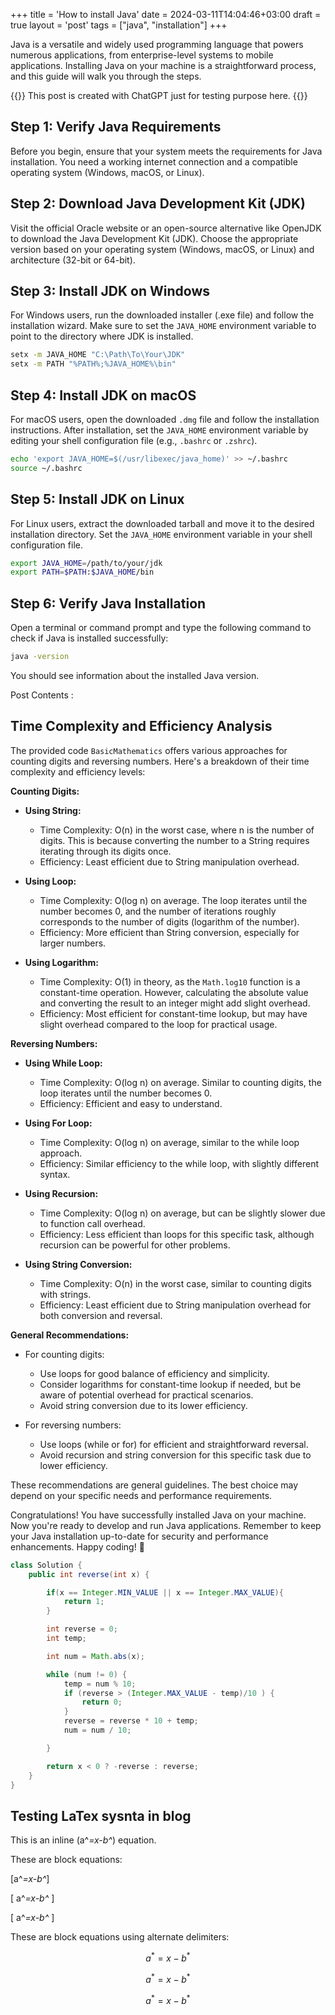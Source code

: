 +++
title = 'How to install Java'
date = 2024-03-11T14:04:46+03:00
draft = true
layout = 'post'
tags = ["java", "installation"]
+++

Java is a versatile and widely used programming language that powers numerous applications, from enterprise-level systems to mobile applications. Installing Java on your machine is a straightforward process, and this guide will walk you through the steps.
<!--more-->

{{<note>}}
This post is created with ChatGPT just for testing purpose here.
{{</note>}}

## Step 1: Verify Java Requirements

Before you begin, ensure that your system meets the requirements for Java installation. You need a working internet connection and a compatible operating system (Windows, macOS, or Linux).

## Step 2: Download Java Development Kit (JDK)

Visit the official Oracle website or an open-source alternative like OpenJDK to download the Java Development Kit (JDK). Choose the appropriate version based on your operating system (Windows, macOS, or Linux) and architecture (32-bit or 64-bit).

## Step 3: Install JDK on Windows

For Windows users, run the downloaded installer (.exe file) and follow the installation wizard. Make sure to set the `JAVA_HOME` environment variable to point to the directory where JDK is installed.

```bash
setx -m JAVA_HOME "C:\Path\To\Your\JDK"
setx -m PATH "%PATH%;%JAVA_HOME%\bin"
```

## Step 4: Install JDK on macOS

For macOS users, open the downloaded `.dmg` file and follow the installation instructions. After installation, set the `JAVA_HOME` environment variable by editing your shell configuration file (e.g., `.bashrc` or `.zshrc`).

```bash
echo 'export JAVA_HOME=$(/usr/libexec/java_home)' >> ~/.bashrc
source ~/.bashrc
```

## Step 5: Install JDK on Linux

For Linux users, extract the downloaded tarball and move it to the desired installation directory. Set the `JAVA_HOME` environment variable in your shell configuration file.

```bash
export JAVA_HOME=/path/to/your/jdk
export PATH=$PATH:$JAVA_HOME/bin
```

## Step 6: Verify Java Installation

Open a terminal or command prompt and type the following command to check if Java is installed successfully:

```bash
java -version
```

You should see information about the installed Java version.




Post Contents : 

## Time Complexity and Efficiency Analysis

The provided code `BasicMathematics` offers various approaches for counting digits and reversing numbers. Here's a breakdown of their time complexity and efficiency levels:

**Counting Digits:**

* **Using String:**
    - Time Complexity: O(n) in the worst case, where n is the number of digits. This is because converting the number to a String requires iterating through its digits once.
    - Efficiency: Least efficient due to String manipulation overhead.

* **Using Loop:**
    - Time Complexity: O(log n) on average. The loop iterates until the number becomes 0, and the number of iterations roughly corresponds to the number of digits (logarithm of the number).
    - Efficiency: More efficient than String conversion, especially for larger numbers.

* **Using Logarithm:**
    - Time Complexity: O(1) in theory, as the `Math.log10` function is a constant-time operation. However, calculating the absolute value and converting the result to an integer might add slight overhead.
    - Efficiency: Most efficient for constant-time lookup, but may have slight overhead compared to the loop for practical usage.

**Reversing Numbers:**

* **Using While Loop:**
    - Time Complexity: O(log n) on average. Similar to counting digits, the loop iterates until the number becomes 0.
    - Efficiency: Efficient and easy to understand.

* **Using For Loop:**
    - Time Complexity: O(log n) on average, similar to the while loop approach.
    - Efficiency: Similar efficiency to the while loop, with slightly different syntax.

* **Using Recursion:**
    - Time Complexity: O(log n) on average, but can be slightly slower due to function call overhead.
    - Efficiency: Less efficient than loops for this specific task, although recursion can be powerful for other problems.

* **Using String Conversion:**
    - Time Complexity: O(n) in the worst case, similar to counting digits with strings.
    - Efficiency: Least efficient due to String manipulation overhead for both conversion and reversal.


**General Recommendations:**

* For counting digits:
    - Use loops for good balance of efficiency and simplicity.
    - Consider logarithms for constant-time lookup if needed, but be aware of potential overhead for practical scenarios.
    - Avoid string conversion due to its lower efficiency.

* For reversing numbers:
    - Use loops (while or for) for efficient and straightforward reversal.
    - Avoid recursion and string conversion for this specific task due to lower efficiency.

These recommendations are general guidelines. The best choice may depend on your specific needs and performance requirements.


Congratulations! You have successfully installed Java on your machine. Now you're ready to develop and run Java applications. Remember to keep your Java installation up-to-date for security and performance enhancements. Happy coding! 🚀


```java
class Solution {
    public int reverse(int x) {

        if(x == Integer.MIN_VALUE || x == Integer.MAX_VALUE){
            return 1;
        }

        int reverse = 0;
        int temp;

        int num = Math.abs(x);

        while (num != 0) {
            temp = num % 10;
            if (reverse > (Integer.MAX_VALUE - temp)/10 ) {
                return 0;
            }
            reverse = reverse * 10 + temp;
            num = num / 10;

        }

        return x < 0 ? -reverse : reverse;
    }
}
```

## Testing LaTex sysnta in blog

This is an inline \(a^*=x-b^*\) equation.

These are block equations:

\[a^*=x-b^*\]

\[ a^*=x-b^* \]

\[
a^*=x-b^*
\]

These are block equations using alternate delimiters:

$$a^*=x-b^*$$

$$ a^*=x-b^* $$

$$
a^*=x-b^*
$$

